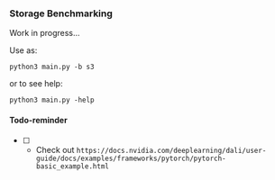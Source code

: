 ### Storage Benchmarking

Work in progress...

Use as:

`python3 main.py -b s3`

or to see help:

`python3 main.py -help`

#### Todo-reminder

- [ ] - Check out `https://docs.nvidia.com/deeplearning/dali/user-guide/docs/examples/frameworks/pytorch/pytorch-basic_example.html`